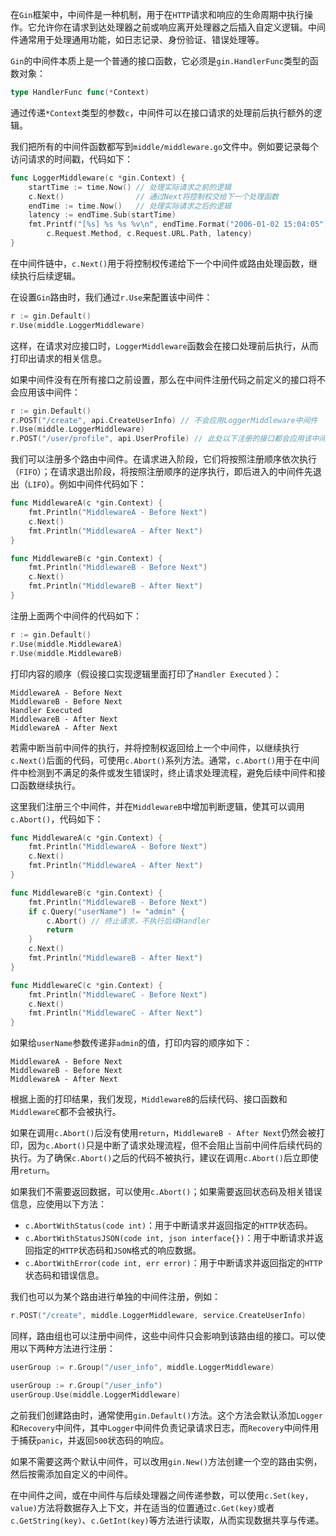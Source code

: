 在`Gin`框架中，中间件是一种机制，用于在`HTTP`请求和响应的生命周期中执行操作。它允许你在请求到达处理器之前或响应离开处理器之后插入自定义逻辑。中间件通常用于处理通用功能，如日志记录、身份验证、错误处理等。

`Gin`的中间件本质上是一个普通的接口函数，它必须是`gin.HandlerFunc`类型的函数对象：

```go
type HandlerFunc func(*Context)
```

通过传递`*Context`类型的参数`c`，中间件可以在接口请求的处理前后执行额外的逻辑。

我们把所有的中间件函数都写到`middle/middleware.go`文件中。例如要记录每个访问请求的时间戳，代码如下：

```go
func LoggerMiddleware(c *gin.Context) {
	startTime := time.Now() // 处理实际请求之前的逻辑
	c.Next()                // 通过Next将控制权交给下一个处理函数
	endTime := time.Now()   // 处理实际请求之后的逻辑
	latency := endTime.Sub(startTime)
	fmt.Printf("[%s] %s %s %v\n", endTime.Format("2006-01-02 15:04:05"),
		c.Request.Method, c.Request.URL.Path, latency)
}
```

在中间件链中，`c.Next()`用于将控制权传递给下一个中间件或路由处理函数，继续执行后续逻辑。

在设置`Gin`路由时，我们通过`r.Use`来配置该中间件：

```go
r := gin.Default()
r.Use(middle.LoggerMiddleware)
```

这样，在请求对应接口时，`LoggerMiddleware`函数会在接口处理前后执行，从而打印出请求的相关信息。

如果中间件没有在所有接口之前设置，那么在中间件注册代码之前定义的接口将不会应用该中间件：

```go
r := gin.Default()
r.POST("/create", api.CreateUserInfo) // 不会应用LoggerMiddleware中间件
r.Use(middle.LoggerMiddleware)
r.POST("/user/profile", api.UserProfile) // 此处以下注册的接口都会应用该中间件
```

我们可以注册多个路由中间件。在请求进入阶段，它们将按照注册顺序依次执行（`FIFO`）；在请求退出阶段，将按照注册顺序的逆序执行，即后进入的中间件先退出（`LIFO`）。例如中间件代码如下：

```go
func MiddlewareA(c *gin.Context) {
	fmt.Println("MiddlewareA - Before Next")
	c.Next()
	fmt.Println("MiddlewareA - After Next")
}

func MiddlewareB(c *gin.Context) {
	fmt.Println("MiddlewareB - Before Next")
	c.Next()
	fmt.Println("MiddlewareB - After Next")
}
```

注册上面两个中间件的代码如下：
```go
r := gin.Default()
r.Use(middle.MiddlewareA)
r.Use(middle.MiddlewareB)
```

打印内容的顺序（假设接口实现逻辑里面打印了`Handler Executed` ）：

```
MiddlewareA - Before Next
MiddlewareB - Before Next
Handler Executed
MiddlewareB - After Next
MiddlewareA - After Next
```

若需中断当前中间件的执行，并将控制权返回给上一个中间件，以继续执行`c.Next()`后面的代码，可使用`c.Abort()`系列方法。通常，`c.Abort()`用于在中间件中检测到不满足的条件或发生错误时，终止请求处理流程，避免后续中间件和接口函数继续执行。

这里我们注册三个中间件，并在`MiddlewareB`中增加判断逻辑，使其可以调用`c.Abort()`，代码如下：

```go
func MiddlewareA(c *gin.Context) {
	fmt.Println("MiddlewareA - Before Next")
	c.Next()
	fmt.Println("MiddlewareA - After Next")
}

func MiddlewareB(c *gin.Context) {
	fmt.Println("MiddlewareB - Before Next")
	if c.Query("userName") != "admin" {
		c.Abort() // 终止请求，不执行后续Handler
		return
	}
	c.Next()
	fmt.Println("MiddlewareB - After Next")
}

func MiddlewareC(c *gin.Context) {
	fmt.Println("MiddlewareC - Before Next")
	c.Next()
	fmt.Println("MiddlewareC - After Next")
}
```

如果给`userName`参数传递非`admin`的值，打印内容的顺序如下：

```
MiddlewareA - Before Next
MiddlewareB - Before Next
MiddlewareA - After Next
```

根据上面的打印结果，我们发现，`MiddlewareB`的后续代码、接口函数和`MiddlewareC`都不会被执行。

如果在调用`c.Abort()`后没有使用`return`，`MiddlewareB - After Next`仍然会被打印，因为`c.Abort()`只是中断了请求处理流程，但不会阻止当前中间件后续代码的执行。为了确保`c.Abort()`之后的代码不被执行，建议在调用`c.Abort()`后立即使用`return`。

如果我们不需要返回数据，可以使用`c.Abort()`；如果需要返回状态码及相关错误信息，应使用以下方法：

- `c.AbortWithStatus(code int)`：用于中断请求并返回指定的`HTTP`状态码。
- `c.AbortWithStatusJSON(code int, json interface{})`：用于中断请求并返回指定的`HTTP`状态码和`JSON`格式的响应数据。
- `c.AbortWithError(code int, err error)`：用于中断请求并返回指定的`HTTP`状态码和错误信息。

我们也可以为某个路由进行单独的中间件注册，例如：

```go
r.POST("/create", middle.LoggerMiddleware, service.CreateUserInfo)
```

同样，路由组也可以注册中间件，这些中间件只会影响到该路由组的接口。可以使用以下两种方法进行注册：

```go
userGroup := r.Group("/user_info", middle.LoggerMiddleware)

userGroup := r.Group("/user_info")
userGroup.Use(middle.LoggerMiddleware)
```

之前我们创建路由时，通常使用`gin.Default()`方法。这个方法会默认添加`Logger`和`Recovery`中间件，其中`Logger`中间件负责记录请求日志，而`Recovery`中间件用于捕获`panic`，并返回`500`状态码的响应。

如果不需要这两个默认中间件，可以改用`gin.New()`方法创建一个空的路由实例，然后按需添加自定义的中间件。

在中间件之间，或在中间件与后续处理器之间传递参数，可以使用`c.Set(key, value)`方法将数据存入上下文，并在适当的位置通过`c.Get(key)`或者`c.GetString(key)`、`c.GetInt(key)`等方法进行读取，从而实现数据共享与传递。